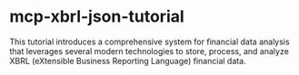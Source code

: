 # mcp-xbrl-json-tutorial
This tutorial introduces a comprehensive system for financial data analysis that leverages several modern technologies to store, process, and analyze XBRL (eXtensible Business Reporting Language) financial data.
